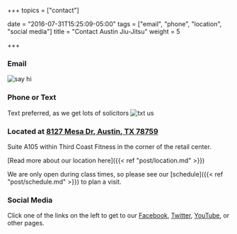 +++
topics = ["contact"]

date = "2016-07-31T15:25:09-05:00"
tags = ["email", "phone", "location", "social media"]
title = "Contact Austin Jiu-Jitsu"
weight = 5

+++

### Email
![say hi](/img/coach-dtjj.png "")

### Phone or Text
Text preferred, as we get lots of solicitors ![txt us](/img/taproll.png "")

### Located at [8127 Mesa Dr, Austin, TX 78759](https://goo.gl/G8FMu2 "location")
Suite A105 within Third Coast Fitness in the corner of the retail center.

[Read more about our location here]({{< ref "post/location.md" >}})

We are only open during class times, so please see our [schedule]({{< ref "post/schedule.md" >}}) to plan a visit.

### Social Media

Click one of the links on the left to get to our [Facebook](https://www.facebook.com/austinjiujitsu.jitshappens ""), [Twitter](http://twitter.com/austinjiujitsu ""), [YouTube](https://www.youtube.com/austinjiujitsu ""), or other pages.

